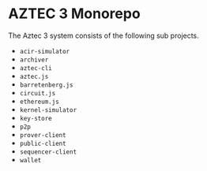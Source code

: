 # AZTEC 3 Monorepo

The Aztec 3 system consists of the following sub projects.

- `acir-simulator`
- `archiver`
- `aztec-cli`
- `aztec.js`
- `barretenberg.js`
- `circuit.js`
- `ethereum.js`
- `kernel-simulator`
- `key-store`
- `p2p`
- `prover-client`
- `public-client`
- `sequencer-client`
- `wallet`
